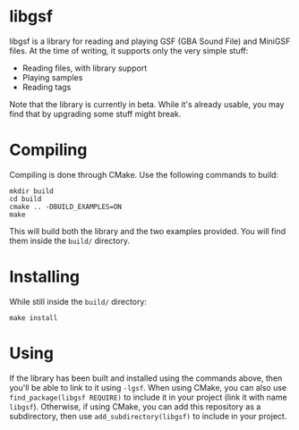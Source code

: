 # libgsf

libgsf is a library for reading and playing GSF (GBA Sound File) and MiniGSF
files. At the time of writing, it supports only the very simple stuff:

- Reading files, with library support
- Playing samples
- Reading tags

Note that the library is currently in beta. While it's already usable, you may
find that by upgrading some stuff might break.

# Compiling

Compiling is done through CMake. Use the following commands to build:

    mkdir build
    cd build
    cmake .. -DBUILD_EXAMPLES=ON
    make

This will build both the library and the two examples provided. You will find
them inside the `build/` directory.

# Installing

While still inside the `build/` directory:

    make install

# Using

If the library has been built and installed using the commands above, then
you'll be able to link to it using `-lgsf`. When using CMake, you can also
use `find_package(libgsf REQUIRE)` to include it in your project (link it with
name `libgsf`).
Otherwise, if using CMake, you can add this repository as a subdirectory, then
use `add_subdirectory(libgsf)` to include in your project.
